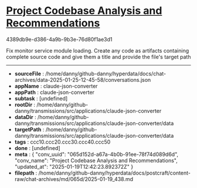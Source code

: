 # [Project Codebase Analysis and Recommendations](https://claude.ai/chat/065d152d-a67a-4b0b-91ee-78f74d089d6d)

4389db9e-d386-4a9b-9b3e-76d80f1ae3d1

Fix monitor service module loading. Create any code as artifacts containing complete source code and give them a title and provide the file's target path

---

* **sourceFile** : /home/danny/github-danny/hyperdata/docs/chat-archives/data-2025-01-25-12-45-58/conversations.json
* **appName** : claude-json-converter
* **appPath** : claude-json-converter
* **subtask** : [undefined]
* **rootDir** : /home/danny/github-danny/transmissions/src/applications/claude-json-converter
* **dataDir** : /home/danny/github-danny/transmissions/src/applications/claude-json-converter/data
* **targetPath** : /home/danny/github-danny/transmissions/src/applications/claude-json-converter/data
* **tags** : ccc10.ccc20.ccc30.ccc40.ccc50
* **done** : [undefined]
* **meta** : {
  "conv_uuid": "065d152d-a67a-4b0b-91ee-78f74d089d6d",
  "conv_name": "Project Codebase Analysis and Recommendations",
  "updated_at": "2025-01-19T12:42:23.892372Z"
}
* **filepath** : /home/danny/github-danny/hyperdata/docs/postcraft/content-raw/chat-archives/md/065d/2025-01-19_438.md